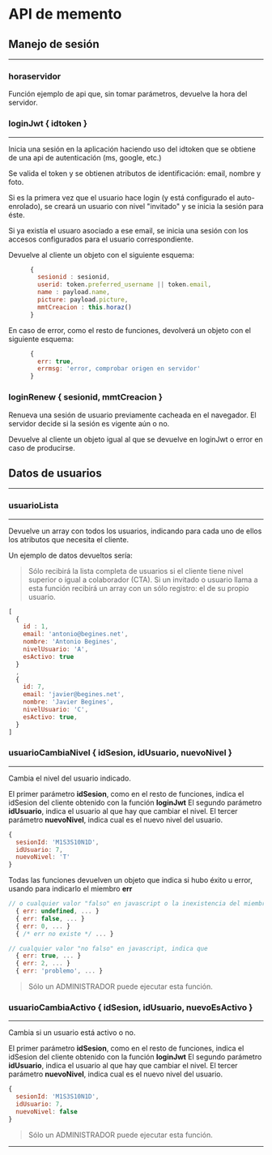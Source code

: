 # API de memento

## Manejo de sesión
---

### horaservidor
Función ejemplo de api que, sin tomar parámetros, devuelve la hora del servidor.



### **loginJwt** { idtoken }
---
Inicia una sesión en la aplicación haciendo uso del idtoken que se obtiene de una api de autenticación (ms, google, etc.)

Se valida el token y se obtienen atributos de identificación: email, nombre y foto.

Si es la primera vez que el usuario hace login (y está configurado el auto-enrolado), se creará un usuario con nivel "invitado" y se inicia la sesión para éste.

Si ya existía el usuaro asociado a ese email, se inicia una sesión con los accesos configurados para el usuario correspondiente.

Devuelve al cliente un objeto con el siguiente esquema:

```js
      {
        sesionid : sesionid,
        userid: token.preferred_username || token.email,
        name : payload.name,
        picture: payload.picture,
        mmtCreacion : this.horaz()
      }
```

En caso de error, como el resto de funciones, devolverá un objeto con el siguiente esquema:

```js
      { 
        err: true, 
        errmsg: 'error, comprobar origen en servidor' 
      }
```


### **loginRenew** { sesionid, mmtCreacion }
Renueva una sesión de usuario previamente cacheada en el navegador.
El servidor decide si la sesión es vigente aún o no.

Devuelve al cliente un objeto igual al que se devuelve en loginJwt o error en caso de producirse.

## Datos de usuarios
---

### **usuarioLista**
---
Devuelve un array con todos los usuarios, indicando para cada uno de ellos los atributos que necesita el cliente.

Un ejemplo de datos devueltos sería:

>Sólo recibirá la lista completa de usuarios si el cliente tiene nivel superior o igual a colaborador (CTA). Si un invitado o usuario llama a esta función recibirá un array con un sólo registro: el de su propio usuario.

```js
[ 
  {
    id : 1,
    email: 'antonio@begines.net',
    nombre: 'Antonio Begines',
    nivelUsuario: 'A',
    esActivo: true
  }
  ,
  {
    id: 7,
    email: 'javier@begines.net',
    nombre: 'Javier Begines',
    nivelUsuario: 'C',
    esActivo: true,
  }
]
```

### **usuarioCambiaNivel** { idSesion, idUsuario, nuevoNivel }
--- 
Cambia el nivel del usuario indicado.

El primer parámetro **idSesion**, como en el resto de funciones, indica el idSesion del cliente obtenido con la función **loginJwt**
El segundo parámetro **idUsuario**, indica el usuario al que hay que cambiar el nivel.
El tercer parámetro **nuevoNivel**, indica cual es el nuevo nivel del usuario.

```js
{
  sesionId: 'M1S3S10N1D',
  idUsuario: 7,
  nuevoNivel: 'T'
}
```

Todas las funciones devuelven un objeto que indica si hubo éxito u error, usando para indicarlo el miembro **err**

```js
// o cualquier valor "falso" en javascript o la inexistencia del miembro "err", indica que hubo éxito
  { err: undefined, ... }
  { err: false, ... }
  { err: 0, ... }
  { /* err no existe */ ... }

// cualquier valor "no falso" en javascript, indica que
  { err: true, ... }
  { err: 2, ... }
  { err: 'problemo', ... }
```

>Sólo un ADMINISTRADOR puede ejecutar esta función.

### **usuarioCambiaActivo** { idSesion, idUsuario, nuevoEsActivo }
---

Cambia si un usuario está activo o no.

El primer parámetro **idSesion**, como en el resto de funciones, indica el idSesion del cliente obtenido con la función **loginJwt**
El segundo parámetro **idUsuario**, indica el usuario al que hay que cambiar el nivel.
El tercer parámetro **nuevoNivel**, indica cual es el nuevo nivel del usuario.

```js
{
  sesionId: 'M1S3S10N1D',
  idUsuario: 7,
  nuevoNivel: false
}
```

>Sólo un ADMINISTRADOR puede ejecutar esta función.
---